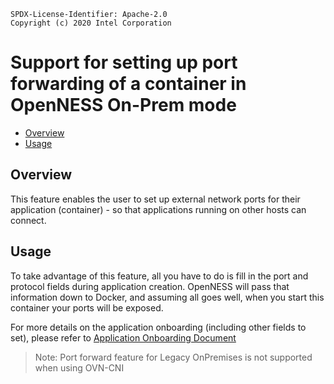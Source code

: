 ```text
SPDX-License-Identifier: Apache-2.0
Copyright (c) 2020 Intel Corporation
```
<!-- omit in toc -->
# Support for setting up port forwarding of a container in OpenNESS On-Prem mode
- [Overview](#overview)
- [Usage](#usage)

## Overview

This feature enables the user to set up external network ports for their application (container) - so that applications running on other hosts can connect.

## Usage
To take advantage of this feature, all you have to do is fill in the port and protocol fields during application creation.
OpenNESS will pass that information down to Docker, and assuming all goes well, when you start this container your ports will be exposed.

For more details on the application onboarding (including other fields to set), please refer to 
[Application Onboarding Document](https://github.com/otcshare/specs/blob/master/doc/applications-onboard/on-premises-applications-onboarding.md) 

> Note: Port forward feature for Legacy OnPremises is not supported when using OVN-CNI 

 